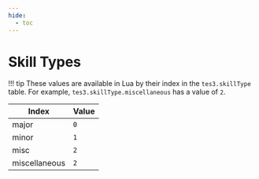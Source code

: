 ```yaml
---
hide:
  - toc
---
```


# Skill Types

!!! tip
	These values are available in Lua by their index in the `tes3.skillType` table. For example, `tes3.skillType.miscellaneous` has a value of `2`.

Index         | Value
------------- | -----
major         | `0`
minor         | `1`
misc          | `2`
miscellaneous | `2`
